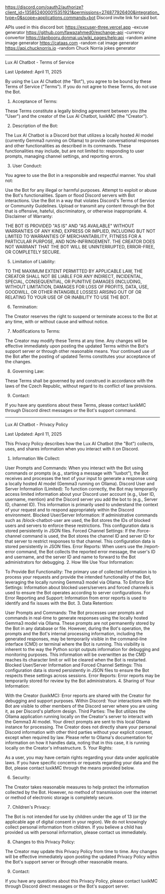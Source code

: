 https://discord.com/oauth2/authorize?client_id=1358524000015351921&permissions=274877926400&integration_type=0&scope=applications.commands+bot
Discord invite link for said bot.


APIs used in this discord bot:
https://excuser-three.vercel.app                -excuse generator
https://github.com/fawazahmed0/exchange-api     -currency convertor
https://danbooru.donmai.us/wiki_pages/help:api  -random anime image generator
https://cataas.com                              -random cat image generator
https://api.chucknorris.io                      -random Chuck Norria jokes generator


------------------------------------------------------------------------------------------------------------------------------------------------------------------------------------------------------------------------------------------------------------------------
Lux AI Chatbot - Terms of Service

Last Updated: April 11, 2025

By using the Lux AI Chatbot (the "Bot"), you agree to be bound by these Terms of Service ("Terms"). If you do not agree to these Terms, do not use the Bot.

1. Acceptance of Terms:

These Terms constitute a legally binding agreement between you (the "User") and the creator of the Lux AI Chatbot, luxikMC (the "Creator").

2. Description of the Bot:

The Lux AI Chatbot is a Discord bot that utilizes a locally hosted AI model (currently Gemma3 running on Ollama) to provide conversational responses and other functionalities as described in its commands. These functionalities may include, but are not limited to: responding to user prompts, managing channel settings, and reporting errors.

3. User Conduct:

You agree to use the Bot in a responsible and respectful manner. You shall not:

Use the Bot for any illegal or harmful purposes.
Attempt to exploit or abuse the Bot's functionalities.
Spam or flood Discord servers with Bot interactions.
Use the Bot in a way that violates Discord's Terms of Service or Community Guidelines.
Upload or transmit any content through the Bot that is offensive, hateful, discriminatory, or otherwise inappropriate.
4. Disclaimer of Warranty:

THE BOT IS PROVIDED "AS IS" AND "AS AVAILABLE" WITHOUT WARRANTIES OF ANY KIND, EXPRESS OR IMPLIED, INCLUDING BUT NOT LIMITED TO WARRANTIES OF MERCHANTABILITY, FITNESS FOR A PARTICULAR PURPOSE, AND NON-INFRINGEMENT. THE CREATOR DOES NOT WARRANT THAT THE BOT WILL BE UNINTERRUPTED, ERROR-FREE, OR COMPLETELY SECURE.

5. Limitation of Liability:

TO THE MAXIMUM EXTENT PERMITTED BY APPLICABLE LAW, THE CREATOR SHALL NOT BE LIABLE FOR ANY INDIRECT, INCIDENTAL, SPECIAL, CONSEQUENTIAL, OR PUNITIVE DAMAGES (INCLUDING, WITHOUT LIMITATION, DAMAGES FOR LOSS OF PROFITS, DATA, USE, GOODWILL, OR OTHER INTANGIBLE LOSSES) ARISING OUT OF OR RELATING TO YOUR USE OF OR INABILITY TO USE THE BOT.

6. Termination:

The Creator reserves the right to suspend or terminate access to the Bot at any time, with or without cause and without notice.

7. Modifications to Terms:

The Creator may modify these Terms at any time. Any changes will be effective immediately upon posting the updated Terms within the Bot's support server or through other reasonable means. Your continued use of the Bot after the posting of updated Terms constitutes your acceptance of the changes.

8. Governing Law:

These Terms shall be governed by and construed in accordance with the laws of the Czech Republic, without regard to its conflict of law provisions.

9. Contact:

If you have any questions about these Terms, please contact luxikMC through Discord direct messages or the Bot's support command.

------------------------------------------------------------------------------------------------------------------------------------------------------------------------------------------------------------------------------------------------------------------------
Lux AI Chatbot - Privacy Policy

Last Updated: April 11, 2025

This Privacy Policy describes how the Lux AI Chatbot (the "Bot") collects, uses, and shares information when you interact with it on Discord.

1. Information We Collect:

User Prompts and Commands: When you interact with the Bot using commands or prompts (e.g., starting a message with "luxbot"), the Bot receives and processes the text of your input to generate a response using a locally hosted AI model (Gemma3 running on Ollama).
Discord User and Server Information (Limited): To function correctly, the Bot may temporarily access limited information about your Discord user account (e.g., User ID, username, mention) and the Discord server you add the bot to (e.g., Server ID, channel ID). This information is primarily used to understand the context of your request and to respond appropriately within the Discord environment.
Blocked User/Server Information: If administrative commands such as /block-chatbot-user are used, the Bot stores the IDs of blocked users and servers to enforce these restrictions. This configuration data is stored persistently in JSON files.
Forced Channel Settings: If the /force-channel command is used, the Bot stores the channel ID and server ID for that server to restrict responses to that channel. This configuration data is stored persistently in JSON files.
Error Reports: When users use the /report-error command, the Bot collects the reported error message, the user's ID and username, and the server ID and name to forward to the Bot administrators for debugging.
2. How We Use Your Information:

To Provide Bot Functionality: The primary use of collected information is to process your requests and provide the intended functionality of the Bot, leveraging the locally running Gemma3 model via Ollama.
To Enforce Bot Settings: Information about blocked users/servers and forced channels is used to ensure the Bot operates according to server configurations.
For Error Reporting and Support: Information from error reports is used to identify and fix issues with the Bot.
3. Data Retention:

User Prompts and Commands: The Bot processes user prompts and commands in real-time to generate responses using the locally hosted Gemma3 model via Ollama. These prompts are not permanently stored by the Bot in any database or file. However, during the Bot's operation, the prompts and the Bot's internal processing information, including the generated responses, may be temporarily visible in the command-line interface (CMD) or terminal where the Bot is running. This visibility is inherent to the way the Python script outputs information for debugging and monitoring purposes. This information will be overwritten as the CMD reaches its character limit or will be cleared when the Bot is restarted.
Blocked User/Server Information and Forced Channel Settings: This configuration data is stored persistently in JSON files to ensure the Bot respects these settings across sessions.
Error Reports: Error reports may be temporarily stored for review by the Bot administrators.
4. Sharing of Your Information:

With the Creator (luxikMC): Error reports are shared with the Creator for debugging and support purposes.
Within Discord: Your interactions with the Bot are visible to other members of the Discord server where you are using it, as per Discord's platform design.
Third Parties: The Bot utilizes the Ollama application running locally on the Creator's server to interact with the Gemma3 AI model. Your direct prompts are sent to this local Ollama instance for processing. The Creator does not directly share your personal Discord information with other third parties without your explicit consent, except when required by law. Please refer to Ollama's documentation for information on how it handles data, noting that in this case, it is running locally on the Creator's infrastructure.
5. Your Rights:

As a user, you may have certain rights regarding your data under applicable laws. If you have specific concerns or requests regarding your data and the Bot, please contact luxikMC through the means provided below.

6. Security:

The Creator takes reasonable measures to help protect the information collected by the Bot. However, no method of transmission over the internet or method of electronic storage is completely secure.

7. Children's Privacy:

The Bot is not intended for use by children under the age of 13 (or the applicable age of digital consent in your region). We do not knowingly collect personal information from children. If you believe a child has provided us with personal information, please contact us immediately.

8. Changes to this Privacy Policy:

The Creator may update this Privacy Policy from time to time. Any changes will be effective immediately upon posting the updated Privacy Policy within the Bot's support server or through other reasonable means.

9. Contact:

If you have any questions about this Privacy Policy, please contact luxikMC through Discord direct messages or the Bot's support server.
